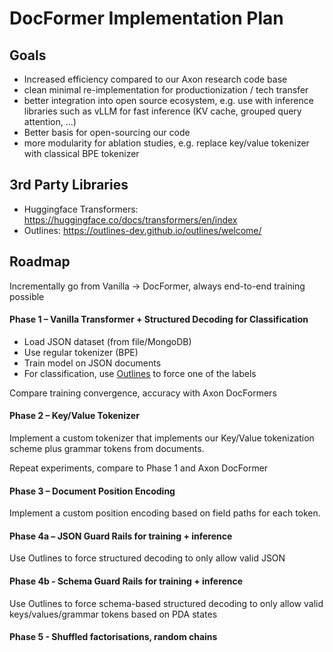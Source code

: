 # DocFormer Implementation Plan

## Goals

- Increased efficiency compared to our Axon research code base
- clean minimal re-implementation for productionization / tech transfer
- better integration into open source ecosystem, e.g. use with inference libraries such as vLLM for fast inference (KV cache, grouped query attention, ...)
- Better basis for open-sourcing our code
- more modularity for ablation studies, e.g. replace key/value tokenizer with classical BPE tokenizer

## 3rd Party Libraries

- Huggingface Transformers: https://huggingface.co/docs/transformers/en/index
- Outlines: https://outlines-dev.github.io/outlines/welcome/

## Roadmap

Incrementally go from Vanilla → DocFormer, always end-to-end training possible

#### Phase 1 – Vanilla Transformer + Structured Decoding for Classification

- Load JSON dataset (from file/MongoDB)
- Use regular tokenizer (BPE)
- Train model on JSON documents
- For classification, use [Outlines](https://outlines-dev.github.io/outlines/welcome/) to force one of the labels

Compare training convergence, accuracy with Axon DocFormers

#### Phase 2 – Key/Value Tokenizer

Implement a custom tokenizer that implements our Key/Value tokenization scheme plus grammar tokens from documents.

Repeat experiments, compare to Phase 1 and Axon DocFormer

#### Phase 3 – Document Position Encoding

Implement a custom position encoding based on field paths for each token.

#### Phase 4a – JSON Guard Rails for training + inference

Use Outlines to force structured decoding to only allow valid JSON

#### Phase 4b - Schema Guard Rails for training + inference

Use Outlines to force schema-based structured decoding to only allow valid keys/values/grammar tokens based on PDA states

#### Phase 5 - Shuffled factorisations, random chains
